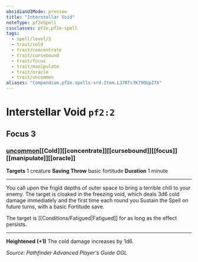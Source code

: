 ```yaml
---
obsidianUIMode: preview
title: "Interstellar Void"
noteType: pf2eSpell
cssclasses: pf2e,pf2e-spell
tags:
  - spell/level/3
  - trait/cold
  - trait/concentrate
  - trait/cursebound
  - trait/focus
  - trait/manipulate
  - trait/oracle
  - trait/uncommon
aliases: "Compendium.pf2e.spells-srd.Item.L37RTc7K79OUpZ7X" 
---
```

# Interstellar Void  `pf2:2`  
## Focus 3
### [uncommon](uncommon "Uncommon Rarity Trait")[[Cold]][[concentrate]][[cursebound]][[focus]][[manipulate]][[oracle]]

**Targets** 1 creature
**Saving Throw** basic fortitude
**Duration** 1 minute
* * * 
You call upon the frigid depths of outer space to bring a terrible chill to your enemy. The target is cloaked in the freezing void, which deals 3d6 cold damage immediately and the first time each round you Sustain the Spell on future turns, with a basic Fortitude save.

The target is [[Conditions/Fatigued|Fatigued]] for as long as the effect persists.

* * *

**Heightened (+1)** The cold damage increases by 1d6.

*Source: Pathfinder Advanced Player's Guide*
*OGL*